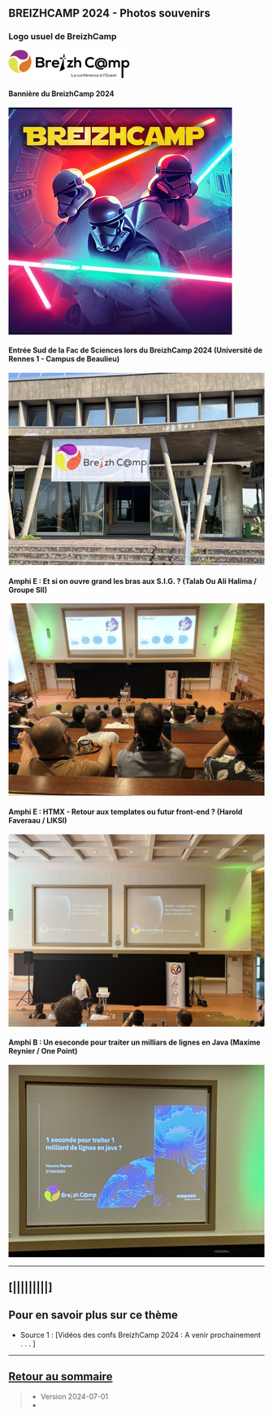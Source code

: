 ## BREIZHCAMP 2024 - Photos souvenirs

### Logo usuel de BreizhCamp
![Photo001](../illustrim/Photos/logo-BreizhCamp.png)

#### Bannière du BreizhCamp 2024
![Photo002](../illustrim/Photos/BZHCamp2024/breizhcamp-2024.png)

#### Entrée Sud de la Fac de Sciences lors du BreizhCamp 2024 (Université de Rennes 1 - Campus de Beaulieu)
![Photo003](../illustrim/Photos/BZHCamp2024/Entree_BZHCamp.jpg)


#### Amphi E : Et si on ouvre grand les bras aux S.I.G. ? (Talab Ou Ali Halima /  Groupe SII)
![Photo011](../illustrim/Photos/BZHCamp2024/Amphi-conf-SIG.jpg)

#### Amphi E : HTMX - Retour aux templates ou futur front-end ? (Harold Faveraau /  LIKSI)
![Photo012](../illustrim/Photos/BZHCamp2024/Amphi-E_Externatic.jpg)

#### Amphi B : Un eseconde pour traiter un milliars de lignes en Java (Maxime Reynier /  One Point)
![Photo013](../illustrim/Photos/BZHCamp2024/Conf_Tech_BZHCamp.jpg)











---

## [|||||||||] 
>
## Pour en savoir plus sur ce thème

- Source 1 : [Vidéos des confs BreizhCamp 2024 : A venir prochainement . . . ]

---

## [Retour au sommaire](https://dcn-prof.github.io/breizhdataclub/)
  
>

>  *  Version 2024-07-01
>  *  
